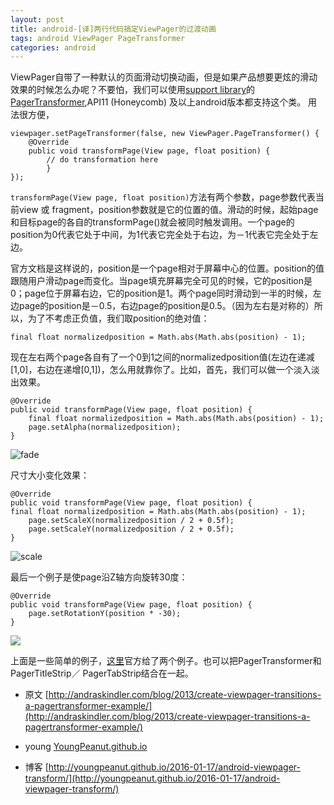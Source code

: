 ```yaml
---
layout: post
title: android-[译]两行代码搞定ViewPager的过渡动画
tags: android ViewPager PageTransformer
categories: android
---
```



<div class="toc"></div>

ViewPager自带了一种默认的页面滑动切换动画，但是如果产品想要更炫的滑动效果的时候怎么办呢？不要怕，我们可以使用[support library](http://developer.android.com/tools/extras/support-library.html)的[ PagerTransformer](http://developer.android.com/reference/android/support/v4/view/ViewPager.PageTransformer.html),API11 (Honeycomb) 及以上android版本都支持这个类。
用法很方便，

```
viewpager.setPageTransformer(false, new ViewPager.PageTransformer() {
    @Override
    public void transformPage(View page, float position) {
        // do transformation here
        }
});
```

`transformPage(View page, float position)`方法有两个参数，page参数代表当前view 或 fragment，position参数就是它的位置的值。滑动的时候，起始page和目标page的各自的transformPage()就会被同时触发调用。一个page的position为0代表它处于中间，为1代表它完全处于右边，为－1代表它完全处于左边。

官方文档是这样说的，position是一个page相对于屏幕中心的位置。position的值跟随用户滑动page而变化。当page填充屏幕完全可见的时候，它的position是0；page位于屏幕右边，它的position是1。两个page同时滑动到一半的时候，左边page的position是－0.5，右边page的position是0.5。（因为左右是对称的）所以，为了不考虑正负值，我们取position的绝对值：

```
final float normalizedposition = Math.abs(Math.abs(position) - 1);
```

现在左右两个page各自有了一个0到1之间的normalizedposition值(左边在递减[1,0]，右边在递增[0,1])，怎么用就靠你了。比如，首先，我们可以做一个淡入淡出效果。

```
@Override
public void transformPage(View page, float position) {
    final float normalizedposition = Math.abs(Math.abs(position) - 1);
    page.setAlpha(normalizedposition);
}
```

![fade](http://andraskindler.com/img/post/viewpager_pagertransformer_alpha.gif)

尺寸大小变化效果：

```
@Override
public void transformPage(View page, float position) {
final float normalizedposition = Math.abs(Math.abs(position) - 1);
    page.setScaleX(normalizedposition / 2 + 0.5f);
    page.setScaleY(normalizedposition / 2 + 0.5f);
}
```

![scale](http://andraskindler.com/img/post/viewpager_pagertransformer_scale.gif)

最后一个例子是使page沿Z轴方向旋转30度：

```
@Override
public void transformPage(View page, float position) {
    page.setRotationY(position * -30);
}
```

![](http://andraskindler.com/img/post/viewpager_pagertransformer_cover_flow.gif)

上面是一些简单的例子，[这里](http://stuff.mit.edu/afs/sipb/project/android/docs/training/animation/screen-slide.html#pagetransformer)官方给了两个例子。也可以把PagerTransformer和PagerTitleStrip／ PagerTabStrip结合在一起。

* 原文 [http://andraskindler.com/blog/2013/create-viewpager-transitions-a-pagertransformer-example/](http://andraskindler.com/blog/2013/create-viewpager-transitions-a-pagertransformer-example/)

* young [YoungPeanut.github.io](http://youngpeanut.github.io/)

* 博客  [http://youngpeanut.github.io/2016-01-17/android-viewpager-transform/](http://youngpeanut.github.io/2016-01-17/android-viewpager-transform/)
